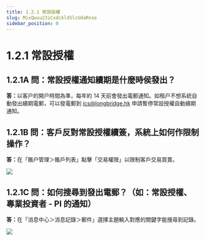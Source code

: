 ```yaml
---
title: 1.2.1 常設授權
slug: MixQwuu23iCxdckldSlcUdaRnse
sidebar_position: 0
---
```



# 1.2.1 常設授權

## 1.2.1A 問：常設授權通知續期是什麼時侯發出？

<b>答：</b>以客户的開户時間為準，每年約 14 天前會發出電郵通知。如租户不想系統自動發出續期電郵，可以發電郵到 ics@longbridge.hk 申請暫停常設授權自動續期通知。

## 1.2.1B 問：客戶反對常設授權續簽，系統上如何作限制操作？

<b>答：</b>在「賬户管理＞賬戶列表」點擊「交易權限」以限制客戶交易買賣。

<img src="/assets/MLccb1h74ooyCExkW6Ic6NcPn4d.png" src-width="2798" src-height="1096" align="center"/>

## 1.2.1C 問：如何搜尋到發出電郵？（如：常設授權、專業投資者 - PI 的通知）

<b>答：</b>在「消息中心＞消息記錄＞郵件」選擇主題輸入對應的關鍵字能搜尋到記錄。

<img src="/assets/MnifbwmZSo0TYtxccSrc9L7VnHd.png" src-width="2490" src-height="704" align="center"/>

